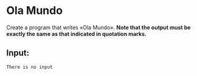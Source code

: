 # Ola Mundo

<p>
	Create a program that writes «Ola Mundo».
	<b>Note that the output must be exactly the same as that indicated in quotation marks.</b>
</p>

## Input:

<code>There is no input</code>
